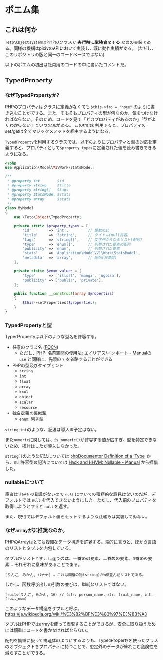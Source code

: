 ポエム集
========

これは何か
---------

`Teto\Objectsystem`はPHPのクラスで **実行時に型検査をする** ための実装である。同様の機構はpixivのAPIにおいて実装し、既に動作実績がある。 (ただし、このリポジトリの版と同一のコードベースではない)

以下のポエムの初出は社内用のコードの中に書いたコメントだ。

TypedProperty
-------------

### なぜTypedPropertyか?

 PHPのプロパティはクラスに定義がなくても `$this->foo = "hoge"` のように書き込むことができる。また、そもそもプロパティの型が何なのか、気をつけなければならない。そのため、コードを見て「どのプロパティがあるのか」「型がよくわからない」という欠点がある。
 このtraitを利用すると、プロパティのset/getは全てマジックメソッドを経由するようになる。

`TypedProperty`を利用するクラスでは、以下のようにプロパティと型の対応を定義すると、プロパティとして`$property_types`に定義された値を読み書きできるようになる。

```php
<?php
use Application\Model\V1\Work\StatsModel;

/**
 * @property int        $id
 * @property string     $title
 * @property string[]   $tags
 * @property StatsModel $stats
 * @property array      $stats
 */
class MyModel
{
    use \Teto\Object\TypedProperty;

    private static $property_types = [
        'id'        => 'int',         // 整数のID
        'title'     => '?string',     // タイトル(null許容)
        'tags'      => 'string[]',    // 文字列からなるリスト(配列)
        'type'      => 'enum[]',      // 列挙された要素の配列
        'publicity' => 'enum',        // 列挙された要素
        'stats'     => 'Application\Model\V1\Work\StatsModel',
        'metadata'  => 'array',       // 配列(非推奨)
    ];

    private static $enum_values = [
        'type'      => ['illust', 'manga', 'ugoira'],
        'publicity' => ['public', 'private'],
    ];

    public function __construct(array $properties)
    {
        $this->setProperties($properties);
    }
}
```

### TypedPropertyと型

TypedPropertyは以下のような型名を許容する。

* 任意のクラス名 ([FQCN](http://www.phpdoc.org/docs/latest/references/phpdoc/types.html))
  * ただし、[PHP: 名前空間の使用法: エイリアス/インポート - Manual](http://php.net/manual/language.namespaces.importing.php)の `use` と同様に、先頭の `\` を省略することができる
* PHPの型及びタイプヒント
  * `string`
  * `int`
  * `float`
  * `array`
  * `bool`
  * `object`
  * `scalar`
  * `resource`
* 独自定義の擬似型
  * `enum`: 列挙型

`string|int`のような、記法は導入の予定はない。

また`numeric`に関しては、`is_numeric()`が許容する値が広すぎ、型を特定できないため、検討はしたが導入しなかった。

`string[]`のような記法については [phpDocumentor Definition of a ‘Type’](http://www.phpdoc.org/docs/latest/references/phpdoc/types.html) から、null許容型の記法については [Hack and HHVM: Nullable - Manual](http://docs.hhvm.com/manual/en/hack.nullable.php) から拝借した。

### nullableについて

筆者は Java の見識がないので `null` についての積極的な意見はないのだが、デフォルトでは `null` を代入できないようにした。ただし、代入前のプロパティを取得しようとすると `null` を返す。

また、現行ではデフォルト値をセットするような仕組みは実装してゐない。

### なぜ`array`が非推奨なのか。

PHPのArrayはとても複雑なデータ構造を許容する。端的に言うと、ほかの言語のリストとタプルを内包している。

タプルがリストとすこし違うのは、一番めの要素、二番めの要素、n番めの要素… それぞれに意味があることである。

    [りんご, みかん, バナナ] … これは同種の物(string)がn個並んだリストである。

しかし、函数呼び出しの引数の並びは、単純なリストではない。

    fruits(りんご, みかん, 10) // (str: person_name, str: fruit_name, int: fruit_num)

このようなデータ構造をタプルと呼ぶ。 https://ja.wikipedia.org/wiki/%E3%82%BF%E3%83%97%E3%83%AB

タプルはPHPではarrayを使って表現することができるが、安全に取り扱うためには慎重にコードを書かなければならない。

配列を慎重に扱って構造体のようにするよりも、TypedPropertyを使ったクラスのオブジェクトをプロパティに持つことで、想定外のデータが紛れこむ危険性を減らすことができる。
